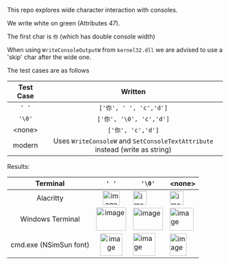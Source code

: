 This repo explores wide character interaction with consoles.

We write white on green (Attributes 47).

The first char is `你` (which has double console width)

When using `WriteConsoleOutputW` from `kernel32.dll` we are advised to use a 'skip' char after the wide one.

The test cases are as follows

| Test Case | Written |
|:---------:|:--------:|
| `' '`| `['你', ' ', 'c','d']` |
| `'\0'`| `['你', '\0', 'c','d']` |
| &lt;none&gt; | `['你', 'c','d']` |
| modern | Uses `WriteConsoleW` and `SetConsoleTextAttribute` instead (write as string) |

Results:

|     Terminal     |    `' '`   | `'\0'`  | &lt;none&gt; |
|:----------------:|:----------:|-------------|-----|
| Alacritty        |    <img width="40" height="33" alt="image" src="https://github.com/user-attachments/assets/3b8e67c2-7c3e-445e-a55f-167b16e353a4" />    |    <img width="32" height="32" alt="image" src="https://github.com/user-attachments/assets/0f505417-13cd-4358-beaf-79c83bbd0243" /> | <img width="32" height="32" alt="image" src="https://github.com/user-attachments/assets/073f7d7f-701e-48f2-b806-43a96ee206a3" /> |
 | Windows Terminal | <img width="70" height="54" alt="image" src="https://github.com/user-attachments/assets/75836c98-d947-4919-9249-816ad7ed2db7" /> | <img width="70" height="52" alt="image" src="https://github.com/user-attachments/assets/f7ebec79-84eb-4195-adb3-1561fc0f672d" /> | <img width="56" height="53" alt="image" src="https://github.com/user-attachments/assets/f8189101-68ff-4c82-b936-814b5a51141a" />
| cmd.exe (NSimSun font) | <img width="52" height="52" alt="image" src="https://github.com/user-attachments/assets/0a83b395-bacf-4ef8-b2c5-124945e32789" /> | <img width="52" height="53" alt="image" src="https://github.com/user-attachments/assets/ac215526-4c06-4769-842a-659a0fbe895b" /> | <img width="39" height="52" alt="image" src="https://github.com/user-attachments/assets/3dd0b634-a08e-4603-ad6b-36c5a95a6535" /> |



